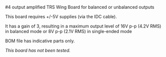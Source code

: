 #4 output amplified TRS Wing Board for balanced or unbalanced outputs

This board requires +/-5V supplies (via the IDC cable).

It has a gain of 3, resulting in a maximum output level of 16V p-p (4.2V RMS) in balanced mode or 8V p-p (2.1V RMS) in single-ended mode

BOM file has indicative parts only.

*This board has not been tested.*

